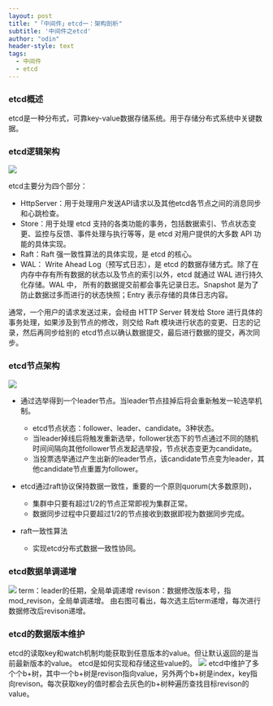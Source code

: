 ```yaml
---
layout: post
title: "「中间件」etcd一：架构剖析"
subtitle: '中间件之etcd'
author: "odin"
header-style: text
tags:
  - 中间件
  - etcd
---
```


### etcd概述
etcd是一种分布式，可靠key-value数据存储系统。用于存储分布式系统中关键数据。

### etcd逻辑架构
![]({{site.baseurl}}/img/in-post/post-middleware/etcd_4.jpg)

etcd主要分为四个部分：
* HttpServer：用于处理用户发送API请求以及其他etcd各节点之间的消息同步和心跳检查。
* Store：用于处理 etcd 支持的各类功能的事务，包括数据索引、节点状态变更、监控与反馈、事件处理与执行等等，是 etcd 对用户提供的大多数 API 功能的具体实现。
* Raft：Raft 强一致性算法的具体实现，是 etcd 的核心。
* WAL： Write Ahead Log（预写式日志），是 etcd 的数据存储方式。除了在内存中存有所有数据的状态以及节点的索引以外，etcd 就通过 WAL 进行持久化存储。WAL 中， 所有的数据提交前都会事先记录日志。Snapshot 是为了防止数据过多而进行的状态快照；Entry 表示存储的具体日志内容。

通常，一个用户的请求发送过来，会经由 HTTP Server 转发给 Store 进行具体的事务处理，如果涉及到节点的修改，则交给 Raft 模块进行状态的变更、日志的记录，然后再同步给别的 etcd节点以确认数据提交，最后进行数据的提交，再次同步。

### etcd节点架构
![]({{site.baseurl}}/img/in-post/post-middleware/etcd_1.jpg)

* 通过选举得到一个leader节点。当leader节点挂掉后将会重新触发一轮选举机制。
    * etcd节点状态：follower、leader、candidate。3种状态。
    * 当leader掉线后将触发重新选举，follower状态下的节点通过不同的随机时间间隔向其他follower节点发起选举投，节点状态变更为candidate。
    * 当投票选举通过产生出新的leader节点，该candidate节点变为leader，其他candidate节点重置为follower。

* etcd通过raft协议保持数据一致性，重要的一个原则quorum(大多数原则)，
    * 集群中只要有超过1/2的节点正常即视为集群正常。
    * 数据同步过程中只要超过1/2的节点接收到数据即视为数据同步完成。

* raft一致性算法
    * 实现etcd分布式数据一致性协同。

### etcd数据单调递增
![]({{site.baseurl}}/img/in-post/post-middleware/etcd_2.jpg)
term：leader的任期，全局单调递增
revison：数据修改版本号，指mod_revison，全局单调递增。
由右图可看出，每次选主后term递增，每次进行数据修改后revison递增。

### etcd的数据版本维护

etcd的读取key和watch机制均能获取到任意版本的value。但让默认返回的是当前最新版本的value。
etcd是如何实现和存储这些value的。
![]({{site.baseurl}}/img/in-post/post-middleware/etcd_3.jpg)
etcd中维护了多个个b+树，其中一个b+树是revison指向value，另外两个b+树是index，key指向revison。每次获取key的值时都会去灰色的b+树种遍历查找目标revison的value。
